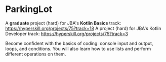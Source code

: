 # ParkingLot
A **graduate** project (hard) for JBA's **Kotlin Basics** track: https://hyperskill.org/projects/75?track=18
A project (hard) for JBA's Kotlin Developer track: https://hyperskill.org/projects/75?track=3

Become confident with the basics of coding: console input and output, loops, and conditions.
You will also learn how to use lists and perform different operations on them.
